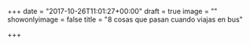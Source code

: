 +++
date = "2017-10-26T11:01:27+00:00"
draft = true
image = ""
showonlyimage = false
title = "8 cosas que pasan cuando viajas en bus"

+++

